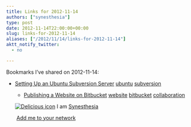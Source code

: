```yaml
---
title: Links for 2012-11-14
authors: ["synesthesia"]
type: post
date: 2012-11-14T22:00:00+00:00
slug: links-for-2012-11-14 
aliases: ["/2012/11/14/links-for-2012-11-14"]
aktt_notify_twitter:
  - no

---
```

Bookmarks I&#8217;ve shared on 2012-11-14:

  * [Setting Up an Ubuntu Subversion Server][1] 
    [ubuntu][2] [subversion][3] </li> 
    
      * [Publishing a Website on Bitbucket][4] 
        [website][5] [bitbucket][6] [collaboration][7] </li> </ul> 
        
        <p class="deliciouslink">
          <a href="https://del.icio.us/synesthesia" title="See all my bookmarks on del.icio.us"><img src="https://www.synesthesia.co.uk/images/deliciousicon.jpg" alt="Delicious icon" /></a>&nbsp;I am <a href="https://del.icio.us/synesthesia" title="See all my bookmarks on del.icio.us">Synesthesia</a>
        </p>
        
        <p class="deliciouslink">
          <a href="https://del.icio.us/network?add=synesthesia" title="Add me to your del.icio.us network"><img src="https://www.synesthesia.co.uk/images/add.gif" alt="" /></a>&nbsp;<a href="https://del.icio.us/network?add=synesthesia" title="Add me to your del.icio.us network">Add me to your network</a>
        </p>

 [1]: https://odyniec.net/articles/ubuntu-subversion-server/
 [2]: https://www.delicious.com/synesthesia/ubuntu
 [3]: https://www.delicious.com/synesthesia/subversion
 [4]: https://confluence.atlassian.com/display/BITBUCKET/Publishing_a_Website_on_Bitbucket?desktop=true
 [5]: https://www.delicious.com/synesthesia/website
 [6]: https://www.delicious.com/synesthesia/bitbucket
 [7]: https://www.delicious.com/synesthesia/collaboration